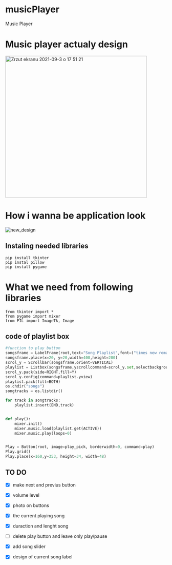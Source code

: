 # musicPlayer
Music Player

# Music player actualy design

<img width="442" alt="Zrzut ekranu 2021-09-3 o 17 51 21" src="https://user-images.githubusercontent.com/76879087/132033387-097bff4f-3dda-4d0f-8991-ce12574e11fc.png">


# How i wanna be application look

![new_design](https://user-images.githubusercontent.com/76879087/132889944-282fc089-626b-4f3a-8b9b-feac06b42594.png)


## Instaling needed libraries
```
pip install tkinter
pip instal pillow
pip install pygame
```


# What we need from following libraries
```
from tkinter import *
from pygame import mixer
from PIL import ImageTk, Image
```


## code of playlist box
```Python
#function to play button
songsframe = LabelFrame(root,text="Song Playlist",font=("times new roman",15,"bold"),bg="grey",fg="white",bd=5,relief=GROOVE)
songsframe.place(x=20, y=20,width=400,height=200)
scrol_y = Scrollbar(songsframe,orient=VERTICAL)
playlist = Listbox(songsframe,yscrollcommand=scrol_y.set,selectbackground="gold",selectmode=SINGLE,font=("times new roman",12,"bold"),bg="silver",fg="navyblue",bd=5,relief=GROOVE)
scrol_y.pack(side=RIGHT,fill=Y)
scrol_y.config(command=playlist.yview)
playlist.pack(fill=BOTH)
os.chdir("songs")
songtracks = os.listdir()

for track in songtracks:
	playlist.insert(END,track)


def play():
	mixer.init()
	mixer.music.load(playlist.get(ACTIVE))
	mixer.music.play(loops=0)


Play = Button(root, image=play_pick, borderwidth=0, command=play)
Play.grid()
Play.place(x=160,y=353, height=34, width=48)
```



## TO DO

- [x] make next and previus button
- [x] volume level 
- [x] photo on buttons 
- [x] the current playing song
- [x] duraction and lenght song 
- [ ] delete play button and leave only play/pause
- [x] add song slider
- [x] design of current song label



